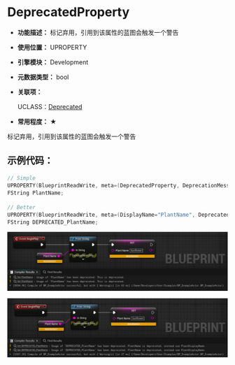 ﻿# DeprecatedProperty

- **功能描述：** 标记弃用，引用到该属性的蓝图会触发一个警告

- **使用位置：** UPROPERTY

- **引擎模块：** Development

- **元数据类型：** bool

- **关联项：**

  UCLASS：[Deprecated](../../../Specifier/UCLASS/Development/Deprecated/Deprecated.md)

- **常用程度：** ★

标记弃用，引用到该属性的蓝图会触发一个警告

## 示例代码：

```cpp
// Simple
UPROPERTY(BlueprintReadWrite, meta=(DeprecatedProperty, DeprecationMessage="This is deprecated"))
FString PlantName;

// Better
UPROPERTY(BlueprintReadWrite, meta=(DisplayName="PlantName", DeprecatedProperty, DeprecationMessage="PlantName is deprecated, instead use PlantDisplayName."))
FString DEPRECATED_PlantName;
```

![Untitled](Untitled.png)

![Untitled%201](Untitled%201.png)